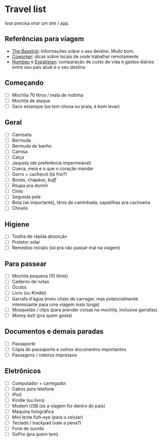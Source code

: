 # Travel list

Isso precisa virar um site / app.

## Referências para viagem

* [The Basetrip](https://www.thebasetrip.com/): informações sobre o seu destino. Muito bom.
* [Coworker](https://www.coworker.com/): dicas sobre locais de onde trabalhar remotamente
* [Numbeo](https://www.numbeo.com/cost-of-living/comparison.jsp) e [Expatistan](https://www.expatistan.com/cost-of-living): comparação de custo de vida e gastos diários entre seu país atual e o seu destino

## Começando
- [ ] Mochila 70 litros / mala de rodinha
- [ ] Mochila de ataque
- [ ] Saco estanque (se tem chuva ou praia, é bom levar)

## Geral
- [ ] Camiseta
- [ ] Bermuda
- [ ] Bermuda de banho
- [ ] Camisa
- [ ] Calça
- [ ] Jaqueta (de preferência impermeável)
- [ ] Cueca, meia e o que o coração mandar
- [ ] Gorro + cachecol (tá frio?)
- [ ] Bonés, chapéus, _buff_
- [ ] Roupa pra dormir
- [ ] Cinto
- [ ] Segunda pele
- [ ] Bota (se importante), tênis de caminhada, sapatilhas pra cachoeira
- [ ] Chinelo

## Higiene
- [ ] Toalha de rápida absorção
- [ ] Protetor solar
- [ ] Remédios iniciais (só pra não passar mal na viagem)

## Para passear
- [ ] Mochila pequena (10 litros) 
- [ ] Caderno de notas
- [ ] Óculos
- [ ] Livro (ou Kindle)
- [ ] Garrafa d'água (meio chato de carregar, mas potencialmente interessante para uma viagem mais longa)
- [ ] Mosquetão / clips (para prender coisas na mochila, inclusive garrafas)
- [ ] _Money belt_ (pra quem gosta)

## Documentos e demais paradas
- [ ] Passaporte
- [ ] Cópia do passaporte e outros documentos importantes
- [ ] Passagens / roteiros impressos

## Eletrônicos
- [ ] Computador + carregador
- [ ] Cabos para telefone
- [ ] iPod
- [ ] Kindle (ou livro)
- [ ] Modem USB (se a viagem for dentro do país)
- [ ] Máquina fotográfica
- [ ] Mini lente fish-eye (para o celular)
- [ ] Teclado / trackpad (vale a pena?)
- [ ] Fone de ouvido
- [ ] GoPro (pra quem tem)
